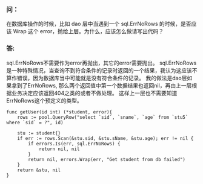 ### 问：
在数据库操作的时候，比如 dao 层中当遇到一个 sql.ErrNoRows 的时候，是否应该 Wrap 这个 error，抛给上层。为什么，应该怎么做请写出代码？

### 答:
sql.ErrNoRows不需要作为error再抛出，其它的error需要抛出。
sql.ErrNoRows是一种特殊情况，当查询不到符合条件的记录时返回的一个结果，我认为这应该不算作错误，因为数据库当中可能就是没有符合条件的记录。
我的做法是dao层如果拿到了ErrNoRows, 那么两个返回值中第一个数据结果也返回nil，再由上一层根据业务决定应该返回404之类的或者不做处理。
这样上一层也不需要知道ErrNoRows这个预定义的类型。

```golang
func getUser(id int) (*student, error){
	rows := pool.QueryRow("select `sid`, `sname`, `age` from `stu5` where `sid` = ?", id)

	stu := student{}
	if err := rows.Scan(&stu.sid, &stu.sName, &stu.age); err != nil {
		if errors.Is(err, sql.ErrNoRows) {
			return nil, nil
		}
		return nil, errors.Wrap(err, "Get student from db failed")
	}
	return &stu, nil
}
```